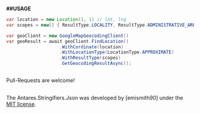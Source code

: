 **##USAGE**

```java
var location = new Location(1, 1) // lat, lng
var scopes = new[] { ResultType.LOCALITY, ResultType.ADMINISTRATIVE_AREA_LEVEL_1, ResultType.COUNTRY };

var geoClient = new GoogleMapGeocodingClient()
var geoResult = await geoClient.FindLocation()
                    .WithCordinate(location)
                    .WithLocationType(LocationType.APPROXIMATE)
                    .WithResultType(scopes)
                    .GetGeocodingResultAsync();

```
##
Pull-Requests are welcome!

##
The Antares.Stringifiers.Json was developed by [emismith90] under the [MIT license](LICENSE).

